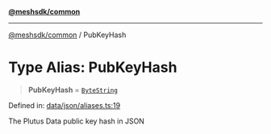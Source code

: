 [**@meshsdk/common**](../README.md)

***

[@meshsdk/common](../globals.md) / PubKeyHash

# Type Alias: PubKeyHash

> **PubKeyHash** = [`ByteString`](ByteString.md)

Defined in: [data/json/aliases.ts:19](https://github.com/MeshJS/mesh/blob/1abde1553cbd7cf2cf4e40197fc0de9e4a7d0f49/packages/mesh-common/src/data/json/aliases.ts#L19)

The Plutus Data public key hash in JSON
